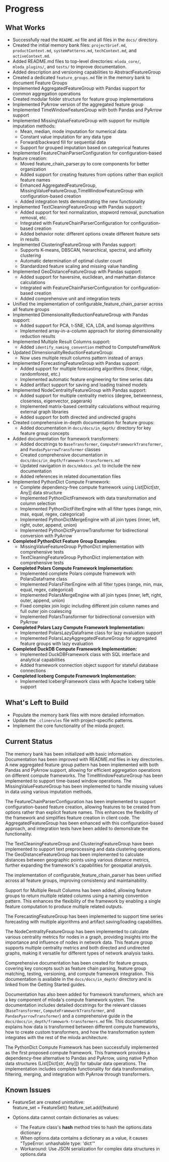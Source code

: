 # Progress

## What Works

*   Successfully read the `README.md` file and all files in the `docs/` directory.
*   Created the initial memory bank files: `projectbrief.md`, `productContext.md`, `systemPatterns.md`, `techContext.md`, and `activeContext.md`.
*   Added README.md files to top-level directories: `mloda_core/`, `mloda_plugins/`, and `tests/` to improve documentation.
*   Added description and versioning capabilities to AbstractFeatureGroup
*   Created a dedicated `feature_groups.md` file in the memory bank to document Feature Groups
*   Implemented AggregatedFeatureGroup with Pandas support for common aggregation operations
*   Created modular folder structure for feature group implementations
*   Implemented PyArrow version of the aggregated feature group
*   Implemented TimeWindowFeatureGroup with both Pandas and PyArrow support
*   Implemented MissingValueFeatureGroup with support for multiple imputation methods:
    * Mean, median, mode imputation for numerical data
    * Constant value imputation for any data type
    * Forward/backward fill for sequential data
    * Support for grouped imputation based on categorical features
*   Implemented FeatureChainParserConfiguration for configuration-based feature creation:
    * Moved feature_chain_parser.py to core components for better organization
    * Added support for creating features from options rather than explicit feature names
    * Enhanced AggregatedFeatureGroup, MissingValueFeatureGroup,TimeWindowFeatureGroup with configuration-based creation
    * Added integration tests demonstrating the new functionality
*   Implemented TextCleaningFeatureGroup with Pandas support:
    * Added support for text normalization, stopword removal, punctuation removal, etc.
    * Integrated with FeatureChainParserConfiguration for configuration-based creation
    * Added behavior note: different options create different feature sets in results
*   Implemented ClusteringFeatureGroup with Pandas support:
    * Supports K-means, DBSCAN, hierarchical, spectral, and affinity clustering
    * Automatic determination of optimal cluster count
    * Standardized feature scaling and missing value handling
*   Implemented GeoDistanceFeatureGroup with Pandas support:
    * Added support for haversine, euclidean, and manhattan distance calculations
    * Integrated with FeatureChainParserConfiguration for configuration-based creation
    * Added comprehensive unit and integration tests
*   Unified the implementation of configurable_feature_chain_parser across all feature groups
*   Implemented DimensionalityReductionFeatureGroup with Pandas support:
    * Added support for PCA, t-SNE, ICA, LDA, and Isomap algorithms
    * Implemented array-in-a-column approach for storing dimensionality reduction results
*   Implemented Multiple Result Columns support:
    * Added `identify_naming_convention` method to ComputeFrameWork
*   Updated DimensionalityReductionFeatureGroup:
    * Now uses multiple result columns pattern instead of arrays
*   Implemented ForecastingFeatureGroup with Pandas support:
    * Added support for multiple forecasting algorithms (linear, ridge, randomforest, etc.)
    * Implemented automatic feature engineering for time series data
    * Added artifact support for saving and loading trained models
*   Implemented NodeCentralityFeatureGroup with Pandas support:
    * Added support for multiple centrality metrics (degree, betweenness, closeness, eigenvector, pagerank)
    * Implemented matrix-based centrality calculations without requiring external graph libraries
    * Added support for both directed and undirected graphs
*   Created comprehensive in-depth documentation for feature groups:
    * Added documentation in `docs/docs/in_depth/` directory for key feature group concepts
*   Added documentation for framework transformers:
    * Added docstrings to `BaseTransformer`, `ComputeFrameworkTransformer`, and `PandasPyarrowTransformer` classes
    * Created comprehensive documentation in `docs/docs/in_depth/framework-transformers.md`
    * Updated navigation in `docs/mkdocs.yml` to include the new documentation
    * Added references in related documentation files
*   Implemented PythonDict Compute Framework:
    * Complete dependency-free compute framework using List[Dict[str, Any]] data structure
    * Implemented PythonDictFramework with data transformation and column selection
    * Implemented PythonDictFilterEngine with all filter types (range, min, max, equal, regex, categorical)
    * Implemented PythonDictMergeEngine with all join types (inner, left, right, outer, append, union)
    * Implemented PythonDictPyarrowTransformer for bidirectional conversion with PyArrow
*   **Completed PythonDict Feature Group Examples:**
    * MissingValueFeatureGroup PythonDict implementation with comprehensive tests
    * TextCleaningFeatureGroup PythonDict implementation with comprehensive tests
*   **Completed Polars Compute Framework Implementation:**
    * Implemented complete Polars compute framework with PolarsDataframe class
    * Implemented PolarsFilterEngine with all filter types (range, min, max, equal, regex, categorical)
    * Implemented PolarsMergeEngine with all join types (inner, left, right, outer, append, union)
    * Fixed complex join logic including different join column names and full outer join coalescing
    * Implemented PolarsTransformer for bidirectional conversion with PyArrow
*   **Completed Polars Lazy Compute Framework Implementation:**
    * Implemented PolarsLazyDataframe class for lazy evaluation support
    * Implemented PolarsLazyAggregatedFeatureGroup for aggregated feature groups with lazy evaluation
*   **Completed DuckDB Compute Framework Implementation:**
    * Implemented DuckDBFramework class with SQL interface and analytical capabilities
    * Added framework connection object support for stateful database connections
*   **Completed Iceberg Compute Framework Implementation:**
    * Implemented IcebergFramework class with Apache Iceberg table support



## What's Left to Build


*   Populate the memory bank files with more detailed information.
*   Update the `.clinerules` file with project-specific patterns.
*   Implement the core functionality of the mloda project.
## Current Status

The memory bank has been initialized with basic information. Documentation has been improved with README.md files in key directories. A new aggregated feature group pattern has been implemented with both Pandas and PyArrow support, allowing for efficient aggregation operations on different compute frameworks. The TimeWindowFeatureGroup has been implemented to support time-based window operations. The MissingValueFeatureGroup has been implemented to handle missing values in data using various imputation methods. 

The FeatureChainParserConfiguration has been implemented to support configuration-based feature creation, allowing features to be created from options rather than explicit feature names. This enhances the flexibility of the framework and simplifies feature creation in client code. The AggregatedFeatureGroup has been enhanced with this configuration-based approach, and integration tests have been added to demonstrate the functionality.

The TextCleaningFeatureGroup and ClusteringFeatureGroup have been implemented to support text preprocessing and data clustering operations. The GeoDistanceFeatureGroup has been implemented to calculate distances between geographic points using various distance metrics, further expanding the framework's capabilities for geospatial analysis.

The implementation of configurable_feature_chain_parser has been unified across all feature groups, improving consistency and maintainability.

Support for Multiple Result Columns has been added, allowing feature groups to return multiple related columns using a naming convention pattern. This enhances the flexibility of the framework by enabling a single feature computation to produce multiple related outputs.

The ForecastingFeatureGroup has been implemented to support time series forecasting with multiple algorithms and artifact saving/loading capabilities.

The NodeCentralityFeatureGroup has been implemented to calculate various centrality metrics for nodes in a graph, providing insights into the importance and influence of nodes in network data. This feature group supports multiple centrality metrics and both directed and undirected graphs, making it versatile for different types of network analysis tasks.

Comprehensive documentation has been created for feature groups, covering key concepts such as feature chain parsing, feature group matching, testing, versioning, and compute framework integration. This documentation is available in the `docs/docs/in_depth/` directory and is linked from the Getting Started guides.

Documentation has also been added for framework transformers, which are a key component of mloda's compute framework system. The documentation includes detailed docstrings for the relevant classes (`BaseTransformer`, `ComputeFrameworkTransformer`, and `PandasPyarrowTransformer`) and a comprehensive guide in the `docs/docs/in_depth/framework-transformers.md` file. This documentation explains how data is transformed between different compute frameworks, how to create custom transformers, and how the transformation system integrates with the rest of the mloda architecture.

The PythonDict Compute Framework has been successfully implemented as the first proposed compute framework. This framework provides a dependency-free alternative to Pandas and PyArrow, using native Python data structures (List[Dict[str, Any]]) for tabular data operations. The implementation includes complete functionality for data transformation, filtering, merging, and integration with PyArrow through transformers.

## Known Issues

* FeatureSet are created unintuitive:  
feature_set = FeatureSet()
feature_set.add(feature)

* Options.data cannot contain dictionaries as values:
  * The Feature class's __hash__ method tries to hash the options.data dictionary
  * When options.data contains a dictionary as a value, it causes "TypeError: unhashable type: 'dict'"
  * Workaround: Use JSON serialization for complex data structures in options.data
